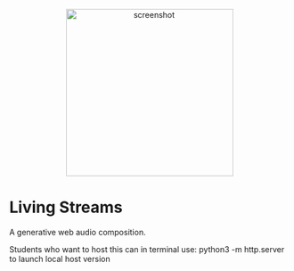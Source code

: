 <p align="center">
  <img src="https://github.com/tmartinez88/Living-Streams/blob/main/assets/screenshot.png?raw=true" width="300" title="screenshot">
</p>

# Living Streams
A generative web audio composition. 
 
Students who want to host this can 
in terminal use:
python3 -m http.server
to launch local host version